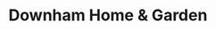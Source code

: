 ---
title: "Downham Home & Garden"
url: /downham-market/downham-home-and-garden/
shop: garden centre
---
